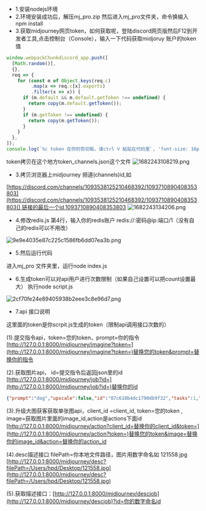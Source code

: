 - 1.安装nodejs环境
- 2.环境安装成功后，解压mj_pro.zip 然后进入mj_pro文件夹，命令换输入npm install 
- 3.获取midjourney网页token，如何获取呢，登陆discord网页版然后F12到开发者工具,点击控制台（Console），输入一下代码获取midjoruy 账户的token值
```javascript
window.webpackChunkdiscord_app.push([
  [Math.random()],
  {},
  req => {
    for (const m of Object.keys(req.c)
         .map(x => req.c[x].exports)
         .filter(x => x)) {
      if (m.default && m.default.getToken !== undefined) {
        return copy(m.default.getToken());
      }
      if (m.getToken !== undefined) {
        return copy(m.getToken());
      }
    }
  },
]);
console.log(`%c token 在你的剪切板，请ctrl V 粘贴在代码里`, 'font-size: 16px');
```
token拷贝在这个地方token_channels.json这个文件
![1682243108219.png](https://cdn.nlark.com/yuque/0/2023/png/349020/1682243112712-6e1804fc-cdbe-4225-9d9f-29deb61031d7.png#averageHue=%23657e55&clientId=ueb67953c-f3ee-4&from=paste&height=194&id=udc0a2c79&name=1682243108219.png&originHeight=194&originWidth=1089&originalType=binary&ratio=1&rotation=0&showTitle=false&size=22288&status=done&style=none&taskId=u86635a9b-1571-464e-a6fd-5463d4515a1&title=&width=1089)

- 3.拷贝浏览器上midjourney 频道(channels)id,如

 [https://discord.com/channels/1093538125210468392/1093710890408353803](https://discord.com/channels/1093538125210468392/1093710890408353803(),链接的最后一个id,1093710890408353803
![1682243134206.png](https://cdn.nlark.com/yuque/0/2023/png/349020/1682243137292-39c15508-d68d-4b2e-923b-30a45496d862.png#averageHue=%2377693d&clientId=ueb67953c-f3ee-4&from=paste&height=163&id=u35fac500&name=1682243134206.png&originHeight=163&originWidth=789&originalType=binary&ratio=1&rotation=0&showTitle=false&size=11885&status=done&style=none&taskId=ucfe43dee-bd45-473e-9c38-c22efae0af8&title=&width=789)

- 4.修改redis.js 第4行，输入你的redis账户 redis://:密码@ip:端口/1（没有自己的redis可以不用改）

![9e9e4035e87c225c1586fb6dd07ea3b.png](https://cdn.nlark.com/yuque/0/2023/png/349020/1681979395874-818f55e8-87cd-469a-9797-94aaaba937b7.png#averageHue=%232f2c2c&clientId=ub2ad30c8-1860-4&from=paste&height=346&id=u7bb314dd&name=9e9e4035e87c225c1586fb6dd07ea3b.png&originHeight=346&originWidth=961&originalType=binary&ratio=1&rotation=0&showTitle=false&size=45553&status=done&style=none&taskId=u98d2c61b-769f-4406-9e65-2c916b83e5c&title=&width=961)

- 5.然后运行代码

进入mj_pro 文件夹里，运行node index.js

- 6.生成token可以对api用户进行次数限制（如果自己设置可以把count设置最大）
执行node script.js 

![2cf70fe24e89405938b2eee3c8e96d7.png](https://cdn.nlark.com/yuque/0/2023/png/349020/1682048817291-b6061ceb-fd34-41ee-bb2b-cf73cb752f6d.png#averageHue=%232e2d2c&clientId=u5d8d1fd8-cf2e-4&from=paste&height=479&id=ufd49ccb6&name=2cf70fe24e89405938b2eee3c8e96d7.png&originHeight=479&originWidth=728&originalType=binary&ratio=1&rotation=0&showTitle=false&size=43078&status=done&style=none&taskId=u8e240c2b-6a42-4f60-b936-920d8f41dcf&title=&width=728)

- 7.api 接口说明

这里面的token是你scrpit.js生成的token（限制api调用接口次数的）


(1).提交指令api，token=您的token，prompt=你的指令
[http://127.0.0.1:8000/midjourney/imagine?token=](http://127.0.0.1:8000/midjourney/imagine?token=)替换您的token&prompt=替换你的指令


(2).获取图片api， id=提交指令后返回json里的id
[http://127.0.0.1:8000/midjourney/job?id=](http://127.0.0.1:8000/midjourney/job?id=)替换你的id


```json
{"prompt":"dog","upscale":false,"id":"07c618b4dc1790db9f32","tasks":1,"images":[{"id":"1098425776031924225","url":"https://cdn.discordapp.com/attachments/1093710890408353803/1098425775474090085/love3_dog_id07c618b4dc1790db9f32_c175bd36-ea7e-4f5f-891b-aaa48f0c836b.png","upscaled":false,"actions":[[{"label":"U1","id":"MJ::JOB::upsample::1::c175bd36-ea7e-4f5f-891b-aaa48f0c836b"},{"label":"U2","id":"MJ::JOB::upsample::2::c175bd36-ea7e-4f5f-891b-aaa48f0c836b"},{"label":"U3","id":"MJ::JOB::upsample::3::c175bd36-ea7e-4f5f-891b-aaa48f0c836b"},{"label":"U4","id":"MJ::JOB::upsample::4::c175bd36-ea7e-4f5f-891b-aaa48f0c836b"},{"label":"🔄","id":"MJ::JOB::reroll::0::c175bd36-ea7e-4f5f-891b-aaa48f0c836b::SOLO"}],[{"label":"V1","id":"MJ::JOB::variation::1::c175bd36-ea7e-4f5f-891b-aaa48f0c836b"},{"label":"V2","id":"MJ::JOB::variation::2::c175bd36-ea7e-4f5f-891b-aaa48f0c836b"},{"label":"V3","id":"MJ::JOB::variation::3::c175bd36-ea7e-4f5f-891b-aaa48f0c836b"},{"label":"V4","id":"MJ::JOB::variation::4::c175bd36-ea7e-4f5f-891b-aaa48f0c836b"}]]}]}
```


(3).升级大图获客获取单张图api，client_id =client_id, token=您的token , image=获取图片里面的image_id,action是actions下面id
[http://127.0.0.1:8000/midjourney/action?client_id=替换你的client_id&token=](http://127.0.0.1:8000/midjourney/action?token=)替换您的token&image=替换你的image_id&action=替换你的action_id


(4).desc描述接口
filePath=你本地文件路径，图片用数字命名如 121558.jpg
[http://127.0.0.1:8000/midjourney/desc?filePath=/Users/hpd/Desktop/121558.jpg](http://127.0.0.1:8000/midjourney/desc?filePath=/Users/hpd/Desktop/121558.jpg)


(5).获取描述接口：[http://127.0.0.1:8000/midjourney/descjob](http://127.0.0.1:8000/midjourney/descjob)?id=你的数字命名id
